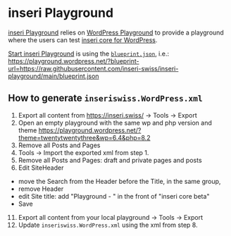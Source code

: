 # inseri Playground

[inseri Playground](https://inseri.swiss/playground/) relies on [WordPress Playground](https://github.com/WordPress/wordpress-playground) to provide a playground where the users can test [inseri core for WordPress](https://github.com/inseri-swiss/inseri-core-wp).

[Start inseri Playground](https://playground.wordpress.net/?blueprint-url=https://raw.githubusercontent.com/inseri-swiss/inseri-playground/main/blueprint.json) is using the [`blueprint.json`](blueprint.json), i.e.:  
https://playground.wordpress.net/?blueprint-url=https://raw.githubusercontent.com/inseri-swiss/inseri-playground/main/blueprint.json

## How to generate `inseriswiss.WordPress.xml`

1. Export all content from https://inseri.swiss/ -> Tools -> Export
2. Open an empty playground with the same wp and php version and theme https://playground.wordpress.net/?theme=twentytwentythree&wp=6.4&php=8.2
3. Remove all Posts and Pages
4. Tools -> Import the exported xml from step 1.
5. Remove all Posts and Pages: draft and private pages and posts
6. Edit SiteHeader
  - move the Search from the Header before the Title, in the same group,
  - remove Header
  - edit Site title: add "Playground - " in the front of "inseri core beta"
  - Save
11. Export all content from your local playground -> Tools -> Export
12. Update `inseriswiss.WordPress.xml` using the xml from step 8.
